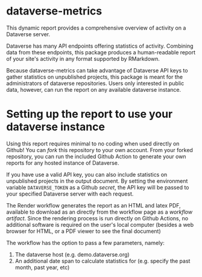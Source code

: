 # dataverse-metrics

This dynamic report provides a comprehensive overview of activity on a Dataverse server.

Dataverse has many API endpoints offering statistics of activity. Combining data from these endpoints, this package produces a human-readable report of your site's activity in any format supported by RMarkdown.

Because dataverse-metrics can take advantage of Dataverse API keys to gather statistics on unpublished projects, this package is meant for the administrators of dataverse repositories. Users only interested in public data, however, can run the report on any available dataverse instance.

# Setting up the report to use your dataverse instance

Using this report requires minimal to no coding when used directly on Github! You can _fork_ this repository to your own account. From your forked repository, you can run the included Github Action to generate your own reports for any hosted instance of Dataverse.

If you have use a valid API key, you can also include statistics on unpublished projects in the output document. By setting the environment variable `DATAVERSE_TOKEN` as a Github *secret*, the API key will be passed to your specified Dataverse server with each request.

The Render workflow generates the report as an HTML and latex PDF, available to download as an directly from the workflow page as a _workflow artifact_. Since the rendering process is run directly on Github Actions, no additional software is required on the user's local computer (besides a web browser for HTML, or a PDF viewer to see the final document)

The workflow has the option to pass a few parameters, namely:

1. The dataverse host (e.g. demo.dataverse.org)
2. An additional date span to calculate statistics for (e.g. specify the past month, past year, etc)
